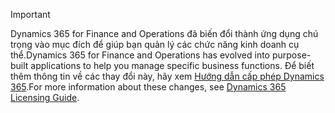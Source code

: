 > [!IMPORTANT]
> <span data-ttu-id="d0cfc-101">Dynamics 365 for Finance and Operations đã biến đổi thành ứng dụng chú trọng vào mục đích để giúp bạn quản lý các chức năng kinh doanh cụ thể.</span><span class="sxs-lookup"><span data-stu-id="d0cfc-101">Dynamics 365 for Finance and Operations has evolved into purpose-built applications to help you manage specific business functions.</span></span> <span data-ttu-id="d0cfc-102">Để biết thêm thông tin về các thay đổi này, hãy xem [Hướng dẫn cấp phép Dynamics 365](https://mbs.microsoft.com/Files/public/365/Dynamics365LicensingGuide.pdf).</span><span class="sxs-lookup"><span data-stu-id="d0cfc-102">For more information about these changes, see [Dynamics 365 Licensing Guide](https://mbs.microsoft.com/Files/public/365/Dynamics365LicensingGuide.pdf).</span></span>
 
